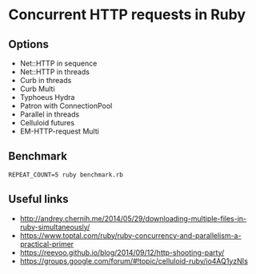 # Concurrent HTTP requests in Ruby

## Options

* Net::HTTP in sequence
* Net::HTTP in threads
* Curb in threads
* Curb Multi
* Typhoeus Hydra
* Patron with ConnectionPool
* Parallel in threads
* Celluloid futures
* EM-HTTP-request Multi

## Benchmark

```
REPEAT_COUNT=5 ruby benchmark.rb
```

## Useful links

* http://andrey.chernih.me/2014/05/29/downloading-multiple-files-in-ruby-simultaneously/
* https://www.toptal.com/ruby/ruby-concurrency-and-parallelism-a-practical-primer
* https://reevoo.github.io/blog/2014/09/12/http-shooting-party/
* https://groups.google.com/forum/#!topic/celluloid-ruby/io4AQ1yzNIs
